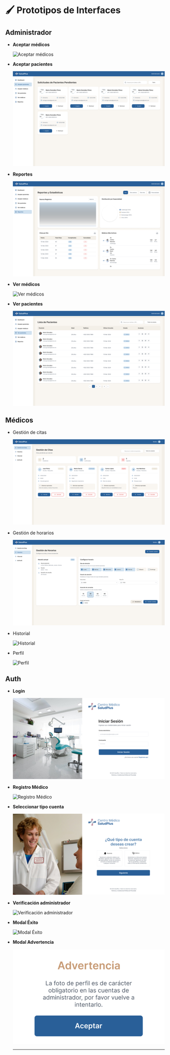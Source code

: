 # 🖌️ Prototipos de Interfaces

## Administrador

- **Aceptar médicos**

  ![Aceptar médicos](img/Administrador/Aceptar%20médicos.png)

* **Aceptar pacientes**

  ![Aceptar pacientes](img/Administrador/Aceptar%20pacientes.png)

* **Reportes**

  ![Reportes](img/Administrador/Reportes.png)

* **Ver médicos**

  ![Ver médicos](img/Administrador/Ver%20médicos.png)

* **Ver pacientes**

  ![Ver pacientes](img/Administrador/Ver%20pacientes.png)

## Médicos

- Gestión de citas

  ![Gestión de citas](img/Médicos/Gestión%20de%20Citas.png)

* Gestión de horarios

  ![Gestión de horarios](img/Médicos/Gestión%20de%20Horarios.png)

* Historial

  ![Historial](img/Médicos/Historial.png)

* Perfil

  ![Perfil](img/Médicos/Perfil.png)

## Auth

- **Login**

  ![Login](img/Auth/Login.png)

* **Registro Médico**

  ![Registro Médico](img/Auth/Registro%20Médico.png)

* **Seleccionar tipo cuenta**

  ![Seleccionar tipo cuenta](img/Auth/Seleccionar%20tipo%20cuenta.png)

* **Verificación administrador**

  ![Verificación administrador](img/Auth/Verificación%20administrador.png)

* **Modal Éxito**

  ![Modal Éxito](img/Auth/Modal%20Éxito.png)

* **Modal Advertencia**

  ![Modal Advertencia](img/Auth/Modal%20Advertencia.png)

  ---
